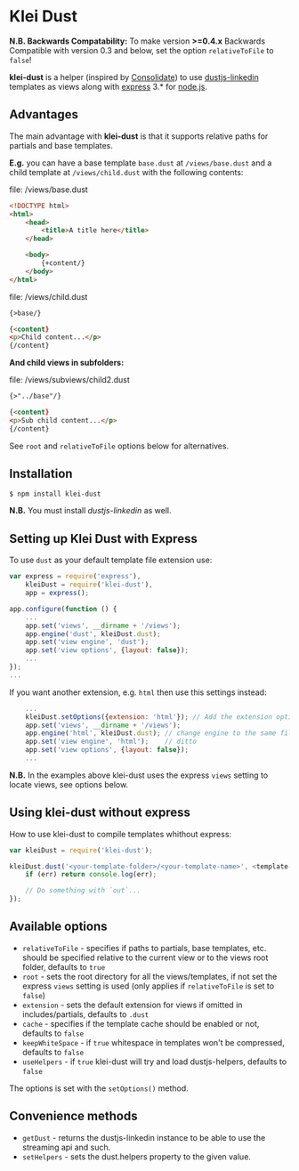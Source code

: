 Klei Dust
=========

**N.B. Backwards Compatability:** To make version **>=0.4.x** Backwards Compatible with version 0.3 and below, set the option `relativeToFile` to `false`!

**klei-dust** is a helper (inspired by [Consolidate](https://github.com/visionmedia/consolidate.js)) to use [dustjs-linkedin](https://npmjs.org/package/dustjs-linkedin) templates as views along with [express](https://npmjs.org/package/express) 3.* for [node.js](http://nodejs.org/).

Advantages
----------

The main advantage with **klei-dust** is that it supports relative paths for partials and base templates.

**E.g.** you can have a base template `base.dust` at `/views/base.dust` and a child template at `/views/child.dust` with the following contents:

file: /views/base.dust

```html
<!DOCTYPE html>
<html>
    <head>
        <title>A title here</title>
    </head>

    <body>
        {+content/}
    </body>
</html>
```

file: /views/child.dust

```html
{>base/}

{<content}
<p>Child content...</p>
{/content}
```

**And child views in subfolders:**

file: /views/subviews/child2.dust

```html
{>"../base"/}

{<content}
<p>Sub child content...</p>
{/content}
```

See `root` and `relativeToFile` options below for alternatives.

Installation
------------

    $ npm install klei-dust

**N.B.** You must install *dustjs-linkedin* as well.

Setting up Klei Dust with Express
---------------------------------

To use `dust` as your default template file extension use:

```javascript
var express = require('express'),
    kleiDust = require('klei-dust'),
    app = express();

app.configure(function () {
    ...
    app.set('views', __dirname + '/views');
    app.engine('dust', kleiDust.dust);
    app.set('view engine', 'dust');
    app.set('view options', {layout: false});
    ...
});
...
```

If you want another extension, e.g. `html` then use this settings instead:

```javascript
    ...
    kleiDust.setOptions({extension: 'html'}); // Add the extension option
    app.set('views', __dirname + '/views');
    app.engine('html', kleiDust.dust); // change engine to the same filetype
    app.set('view engine', 'html');    // ditto
    app.set('view options', {layout: false});
    ...
```

**N.B.** In the examples above klei-dust uses the express `views` setting to locate views, see options below.

Using klei-dust without express
-------------------------------

How to use klei-dust to compile templates whithout express:

```javascript
var kleiDust = require('klei-dust');

kleiDust.dust('<your-template-folder>/<your-template-name>', <template-data>, function (err, out) {
    if (err) return console.log(err);

    // Do something with `out`...
});
```

Available options
-----------------

* `relativeToFile` - specifies if paths to partials, base templates, etc. should be specified relative to the current view or to the views root folder, defaults to `true`
* `root` - sets the root directory for all the views/templates, if not set the express `views` setting is used (only applies if `relativeToFile` is set to `false`)
* `extension` - sets the default extension for views if omitted in includes/partials, defaults to `.dust`
* `cache` - specifies if the template cache should be enabled or not, defaults to `false`
* `keepWhiteSpace` - if `true` whitespace in templates won't be compressed, defaults to `false`
* `useHelpers` - if `true` klei-dust will try and load dustjs-helpers, defaults to `false`

The options is set with the `setOptions()` method.

Convenience methods
-------------------

* `getDust` - returns the dustjs-linkedin instance to be able to use the streaming api and such.
* `setHelpers` - sets the dust.helpers property to the given value.

